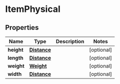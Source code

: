 

# ItemPhysical


## Properties

| Name | Type | Description | Notes |
|------------ | ------------- | ------------- | -------------|
|**height** | [**Distance**](Distance.md) |  |  [optional] |
|**length** | [**Distance**](Distance.md) |  |  [optional] |
|**weight** | [**Weight**](Weight.md) |  |  [optional] |
|**width** | [**Distance**](Distance.md) |  |  [optional] |



